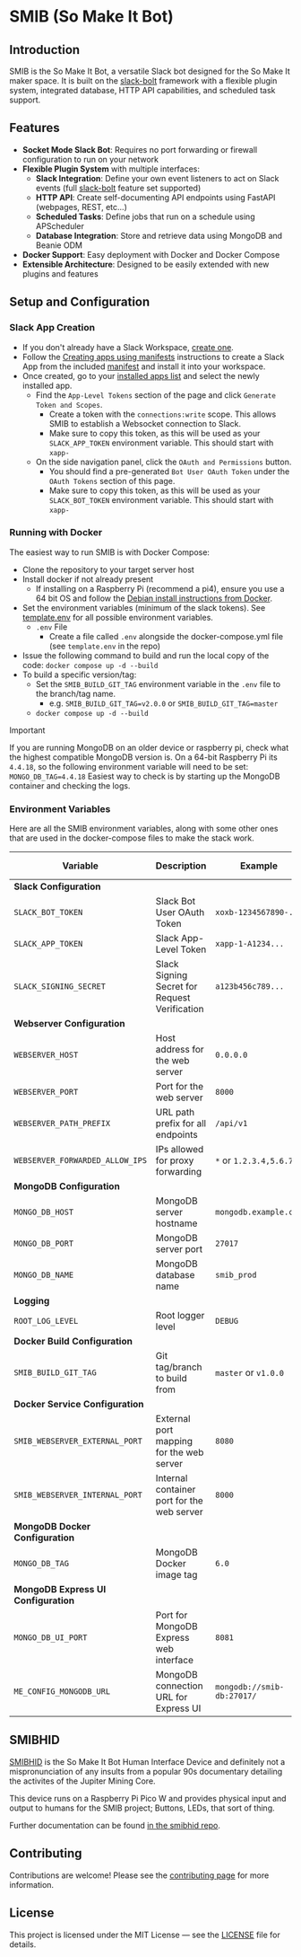 # SMIB (So Make It Bot)

## Introduction
SMIB is the So Make It Bot, a versatile Slack bot designed for the So Make It maker space. It is built on the [slack-bolt](https://github.com/slackapi/bolt-python) framework with a flexible plugin system, integrated database, HTTP API capabilities, and scheduled task support.

## Features
- **Socket Mode Slack Bot**: Requires no port forwarding or firewall configuration to run on your network
- **Flexible Plugin System** with multiple interfaces:
  - **Slack Integration**: Define your own event listeners to act on Slack events (full [slack-bolt](https://github.com/slackapi/bolt-python) feature set supported)
  - **HTTP API**: Create self-documenting API endpoints using FastAPI (webpages, REST, etc...)
  - **Scheduled Tasks**: Define jobs that run on a schedule using APScheduler
  - **Database Integration**: Store and retrieve data using MongoDB and Beanie ODM
- **Docker Support**: Easy deployment with Docker and Docker Compose
- **Extensible Architecture**: Designed to be easily extended with new plugins and features

## Setup and Configuration

### Slack App Creation
- If you don't already have a Slack Workspace, [create one](https://slack.com/get-started?entry_point=help_center#/createnew).
- Follow the [Creating apps using manifests](https://api.slack.com/reference/manifests#creating_apps) instructions to create a Slack App from the included [manifest](slack-manifest.yaml) and install it into your workspace.
- Once created, go to your [installed apps list](https://api.slack.com/apps) and select the newly installed app.
  - Find the `App-Level Tokens` section of the page and click `Generate Token and Scopes`.
    - Create a token with the `connections:write` scope. This allows SMIB to establish a Websocket connection to Slack.
    - Make sure to copy this token, as this will be used as your `SLACK_APP_TOKEN` environment variable. This should start with `xapp-`
  - On the side navigation panel, click the `OAuth and Permissions` button.
    - You should find a pre-generated `Bot User OAuth Token` under the `OAuth Tokens` section of this page.
    - Make sure to copy this token, as this will be used as your `SLACK_BOT_TOKEN` environment variable. This should start with `xapp-`

### Running with Docker
The easiest way to run SMIB is with Docker Compose:

- Clone the repository to your target server host
- Install docker if not already present
  - If installing on a Raspberry Pi (recommend a pi4), ensure you use a 64 bit OS and follow the [Debian install instructions from Docker](https://docs.docker.com/engine/install/debian/).
- Set the environment variables (minimum of the slack tokens). See [template.env](template.env) for all possible environment variables.
  - `.env` File
    - Create a file called `.env` alongside the docker-compose.yml file (see `template.env` in the repo)
- Issue the following command to build and run the local copy of the code: `docker compose up -d --build`
- To build a specific version/tag:
  - Set the `SMIB_BUILD_GIT_TAG` environment variable in the `.env` file to the branch/tag name.
    - e.g. `SMIB_BUILD_GIT_TAG=v2.0.0` or `SMIB_BUILD_GIT_TAG=master`
  - `docker compose up -d --build`

> [!IMPORTANT]
> If you are running MongoDB on an older device or raspberry pi, check what the highest compatible MongoDB version is.
> On a 64-bit Raspberry Pi its `4.4.18`, so the following environment variable will need to be set: `MONGO_DB_TAG=4.4.18`
> Easiest way to check is by starting up the MongoDB container and checking the logs.

### Environment Variables
Here are all the SMIB environment variables, along with some other ones that are used in the docker-compose files to make the stack work.

| Variable | Description | Example                    | Default | Where Used |
|----------|-------------|----------------------------|---------|------------|
| **Slack Configuration** ||                            |||
| `SLACK_BOT_TOKEN` | Slack Bot User OAuth Token | `xoxb-1234567890-...`      | *Required* | SMIB |
| `SLACK_APP_TOKEN` | Slack App-Level Token | `xapp-1-A1234...`          | *Required* | SMIB |
| `SLACK_SIGNING_SECRET` | Slack Signing Secret for Request Verification | `a123b456c789...`          | Auto-generated | SMIB |
| **Webserver Configuration** ||                            |||
| `WEBSERVER_HOST` | Host address for the web server | `0.0.0.0`                  | `127.0.0.1` | SMIB |
| `WEBSERVER_PORT` | Port for the web server | `8000`                     | `80` | SMIB |
| `WEBSERVER_PATH_PREFIX` | URL path prefix for all endpoints | `/api/v1`                  | `/` | SMIB |
| `WEBSERVER_FORWARDED_ALLOW_IPS` | IPs allowed for proxy forwarding | `*` or `1.2.3.4,5.6.7.8`   | `*` | SMIB |
| **MongoDB Configuration** ||                            |||
| `MONGO_DB_HOST` | MongoDB server hostname | `mongodb.example.com`      | `localhost` | SMIB |
| `MONGO_DB_PORT` | MongoDB server port | `27017`                    | `27017` | SMIB |
| `MONGO_DB_NAME` | MongoDB database name | `smib_prod`                | `smib` | SMIB |
| **Logging** ||                            |||
| `ROOT_LOG_LEVEL` | Root logger level | `DEBUG`                    | `INFO` | SMIB |
| **Docker Build Configuration** ||                            |||
| `SMIB_BUILD_GIT_TAG` | Git tag/branch to build from | `master` or `v1.0.0`       | `.` | Docker Compose |
| **Docker Service Configuration** ||                            |||
| `SMIB_WEBSERVER_EXTERNAL_PORT` | External port mapping for the web server | `8080`                     | `80` | Docker Compose |
| `SMIB_WEBSERVER_INTERNAL_PORT` | Internal container port for the web server | `8000`                     | `80` | Docker Compose |
| **MongoDB Docker Configuration** ||                            |||
| `MONGO_DB_TAG` | MongoDB Docker image tag | `6.0`                      | `latest` | Docker Compose |
| **MongoDB Express UI Configuration** ||                            |||
| `MONGO_DB_UI_PORT` | Port for MongoDB Express web interface | `8081`                     | `8081` | Docker Compose |
| `ME_CONFIG_MONGODB_URL` | MongoDB connection URL for Express UI | `mongodb://smib-db:27017/` | `mongodb://smib-db:27017/` | Docker Compose |

## SMIBHID
[SMIBHID](https://github.com/somakeit/smibhid/) is the So Make It Bot Human Interface Device and definitely not a mispronunciation of any insults from a popular 90s documentary detailing the activites of the Jupiter Mining Core.

This device runs on a Raspberry Pi Pico W and provides physical input and output to humans for the SMIB project; Buttons, LEDs, that sort of thing.

Further documentation can be found [in the smibhid repo](https://github.com/somakeit/smibhid/).

## Contributing
Contributions are welcome! Please see the [contributing page](https://github.com/somakeit/smib/contribute) for more information.

## License
This project is licensed under the MIT License — see the [LICENSE](LICENSE) file for details.